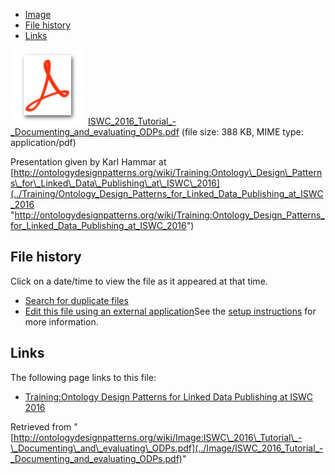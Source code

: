 * [Image](../Image/ISWC_2016_Tutorial_-_Documenting_and_evaluating_ODPs.pdf#file)
* [File history](../Image/ISWC_2016_Tutorial_-_Documenting_and_evaluating_ODPs.pdf#filehistory)
* [Links](../Image/ISWC_2016_Tutorial_-_Documenting_and_evaluating_ODPs.pdf#filelinks)

[![](../skins/common/images/icons/fileicon-pdf.png)](../Image/ISWC_2016_Tutorial_-_Documenting_and_evaluating_ODPs.pdf "ISWC 2016 Tutorial - Documenting and evaluating ODPs.pdf")
[ISWC\_2016\_Tutorial\_-\_Documenting\_and\_evaluating\_ODPs.pdf](../images/5/5b/ISWC_2016_Tutorial_-_Documenting_and_evaluating_ODPs.pdf "ISWC 2016 Tutorial - Documenting and evaluating ODPs.pdf")‎  (file size: 388 KB, MIME type: application/pdf)




Presentation given by Karl Hammar at [http://ontologydesignpatterns.org/wiki/Training:Ontology\_Design\_Patterns\_for\_Linked\_Data\_Publishing\_at\_ISWC\_2016](../Training/Ontology_Design_Patterns_for_Linked_Data_Publishing_at_ISWC_2016 "http://ontologydesignpatterns.org/wiki/Training:Ontology_Design_Patterns_for_Linked_Data_Publishing_at_ISWC_2016")




## File history

Click on a date/time to view the file as it appeared at that time.



  
* [Search for duplicate files](http://ontologydesignpatterns.org/wiki/Special:FileDuplicateSearch/ISWC_2016_Tutorial_-_Documenting_and_evaluating_ODPs.pdf "Special:FileDuplicateSearch/ISWC 2016 Tutorial - Documenting and evaluating ODPs.pdf")
* [Edit this file using an external application](http://ontologydesignpatterns.org/wiki/index.php?title=Image:ISWC_2016_Tutorial_-_Documenting_and_evaluating_ODPs.pdf&action=edit&externaledit=true&mode=file "Image:ISWC 2016 Tutorial - Documenting and evaluating ODPs.pdf")See the [setup instructions](http://www.mediawiki.org/wiki/Manual:External_editors "http://www.mediawiki.org/wiki/Manual:External_editors") for more information.

## Links



The following page links to this file:


* [Training:Ontology Design Patterns for Linked Data Publishing at ISWC 2016](../Training/Ontology_Design_Patterns_for_Linked_Data_Publishing_at_ISWC_2016 "Training:Ontology Design Patterns for Linked Data Publishing at ISWC 2016")


Retrieved from "[http://ontologydesignpatterns.org/wiki/Image:ISWC\_2016\_Tutorial\_-\_Documenting\_and\_evaluating\_ODPs.pdf](../Image/ISWC_2016_Tutorial_-_Documenting_and_evaluating_ODPs.pdf)"
